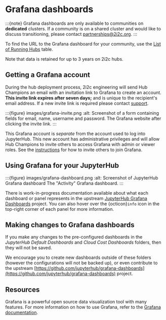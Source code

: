 # Grafana dashboards

:::{note}
Grafana dashboards are only available to communities on **dedicated** clusters. If a community is on a shared cluster and would like to discuss transitioning, please contact [partnerships@2i2c.org](mailto:partnerships@2i2c.org).
:::

To find the URL to the Grafana dashboard for your community, use the [List of Running Hubs](https://infrastructure.2i2c.org/reference/hubs/) table.

Note that data is retained for up to 3 years on 2i2c hubs.

## Getting a Grafana account

During the hub deployment process, 2i2c engineering will send Hub Champions an email with an invitation link to Grafana to create an account. **This invite link expires after seven days;** and is unique to the recipient's email address. If a new invite link is required please contact [support](support:email).

:::{figure} images/grafana-invite.png
:alt: Screenshot of a form containing fields for email, name, username and password.
The Grafana website after clicking the invite link.
:::

This Grafana account is *separate* from the account used to log into JupyterHub. This new account has administrative privileges and will allow Hub Champions to invite others to access Grafana with admin or viewer roles. See the [instructions](https://infrastructure.2i2c.org/sre-guide/support/grafana-account) for how to invite others to join Grafana.

## Using Grafana for your JupyterHub

:::{figure} images/grafana-dashboard.png
:alt: Screenshot of JupyterHub Grafana dashboard
The "Activity" Grafana dashboard.
:::

There is work-in-progress documentation available about what each dashboard or panel represents in the upstream [JupyterHub Grafana Dashboards](https://jupyterhub-grafana.readthedocs.io/en/latest/) project. You can also hover over the {octicon}`info` icon in the top-right corner of each panel for more information.

## Making changes to Grafana dashboards

If you make any changes to the pre-configured dashboards in the *JupyterHub Default Dashboards* and *Cloud Cost Dashboards* folders, then they will not be saved.

We encourage you to create new dashboards outside of these folders (however the configurations will not be backed up), or even contribute to the upstream [https://github.com/jupyterhub/grafana-dashboards](https://github.com/jupyterhub/grafana-dashboards) project.

## Resources

Grafana is a powerful open source data visualization tool with many features. For more information on how to use Grafana, refer to the [Grafana documentation](https://grafana.com/docs/grafana/latest/).